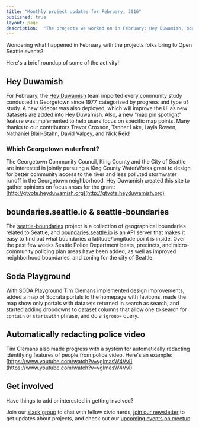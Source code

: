```yaml
---
title: "Monthly project updates for February, 2016"
published: true
layout: page
description:  "The projects we worked on in February: Hey Duwamish, boundaries.seattle.io, Soda Playground, automated video redaction"
---
```


Wondering what happened in February with the projects folks bring to Open Seattle events?

Here's a brief roundup of some of the activity!

## Hey Duwamish
For February, the [Hey Duwamish](http://heyduwamish.org) team imported every community study conducted in Georgetown since 1977, categorized by progress and type of study. A new sidebar was also deployed, which will improve the UI as new datasets are added into Hey Duwamish. Also, a new "map pin spotlight" feature was implemented to help users focus on specific map points. Many thanks to our contributors Trevor Croxson, Tanner Lake, Layla Rowen, Nathaniel Blair-Stahn, David Valpey, and Nick Reid!

### Which Georgetown waterfront?
The Georgetown Community Council, King County and the City of Seattle are interested in jointly pursuing a King County WaterWorks grant to design for better community access to the river and less polluted stormwater runoff in the Georgetown neighborhood. Hey Duwamish created this site to gather opinions on focus areas for the grant: [http://gtvote.heyduwamish.org](http://gtvote.heyduwamish.org)

## boundaries.seattle.io & seattle-boundaries
The [seattle-boundaries](http://github.com/openseattle/seattle-boundaries) project is a collection of geographical boundaries related to Seattle, and [boundaries.seattle.io](http://boundaries.seattle.io) is an API server that makes it easy to find out what boundaries a latitude/longitude point is inside. Over the past few weeks Seattle Police Department beats, precincts, and micro-community policing plan areas have been added, as well as improved neighborhood boundaries, and zoning for the city of Seattle.

## Soda Playground
With [SODA Playground](http://sodaplayground.com) Tim Clemans implemented design improvements, added a map of Socrata portals to the homepage with favicons, made the map show only portals with datasets returned in search as search, and started adding dropdowns to dataset columns that allow one to search for `contain` or `startswith` phrase, and do a `$group=` query.

## Automatically redacting police video
Tim Clemans also made progress with a system for automatically redacting identifying features of people from police video. Here's an example: [https://www.youtube.com/watch?v=vgImasW4VvI](https://www.youtube.com/watch?v=vgImasW4VvI)

## Get involved
Have things to add or interested in getting involved?

Join our [slack group](https://openseattleslack.herokuapp.com) to chat with fellow civic nerds, [join our newsletter](http://eepurl.com/bSInl5) to get updates about projects, and check out our [upcoming events on meetup](http://meetup.com/openseattle).